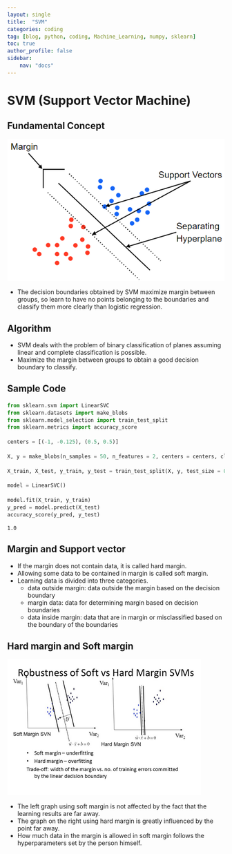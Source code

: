 ```yaml
---
layout: single
title:  "SVM"
categories: coding
tag: [blog, python, coding, Machine_Learning, numpy, sklearn]
toc: true
author_profile: false
sidebar:
    nav: "docs"
---
```


# SVM (Support Vector Machine)

## Fundamental Concept

![img](/images/2022-04-01-SVM/SVM.png)

- The decision boundaries obtained by SVM maximize margin between groups, so learn to have no points belonging to the boundaries and classify them more clearly than logistic regression.

## Algorithm

- SVM deals with the problem of binary classification of planes assuming linear and complete classification is possible.
- Maximize the margin between groups to obtain a good decision boundary to classify.

## Sample Code


```python
from sklearn.svm import LinearSVC
from sklearn.datasets import make_blobs
from sklearn.model_selection import train_test_split
from sklearn.metrics import accuracy_score

centers = [(-1, -0.125), (0.5, 0.5)]

X, y = make_blobs(n_samples = 50, n_features = 2, centers = centers, cluster_std = 0.3)

X_train, X_test, y_train, y_test = train_test_split(X, y, test_size = 0.3)

model = LinearSVC()

model.fit(X_train, y_train)
y_pred = model.predict(X_test)
accuracy_score(y_pred, y_test)
```




    1.0



## Margin and Support vector

- If the margin does not contain data, it is called hard margin.
- Allowing some data to be contained in margin is called soft margin.
- Learning data is divided into three categories.
     - data outside margin: data outside the margin based on the decision boundary
     - margin data: data for determining margin based on decision boundaries
     - data inside margin: data that are in margin or misclassified based on the boundary of the boundaries

## Hard margin and Soft margin

![img](/images/2022-04-01-SVM/soft_hard_margin.png)

- The left graph using soft margin is not affected by the fact that the learning results are far away.
- The graph on the right using hard margin is greatly influenced by the point far away.
- How much data in the margin is allowed in soft margin follows the hyperparameters set by the person himself.

